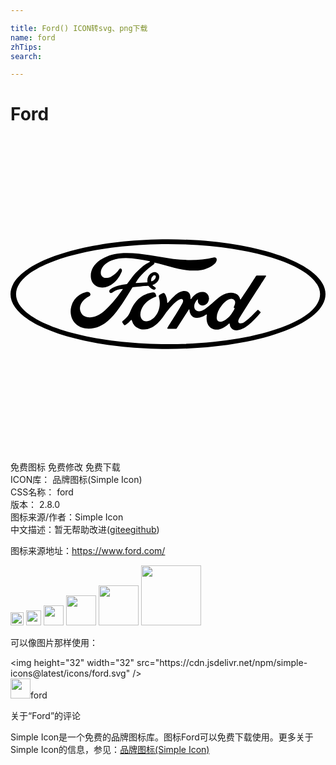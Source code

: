 ```yaml
---

title: Ford() ICON转svg、png下载
name: ford
zhTips: 
search: 

---
```


# Ford  <small style="font-size: 60%;font-weight: 100"></small>

<div id="svg" class="svg-wrap">
<svg role="img" viewBox="0 0 24 24" xmlns="http://www.w3.org/2000/svg"><title>Ford icon</title><path d="M11.996 7.825C5.376 7.825 0 9.696 0 12c0 2.313 5.375 4.175 12.004 4.175C18.634 16.175 24 14.313 24 12c0-2.304-5.367-4.175-12.004-4.175zm.008.362c6.391 0 11.581 1.712 11.581 3.813 0 2.11-5.19 3.813-11.58 3.813C5.604 15.813.423 14.11.423 12c0-2.1 5.181-3.813 11.58-3.813zm-3.14.684c-.17 0-.342.008-.514.022-1.139.097-2.233.741-2.233 1.721 0 .495.353.9.9.883.645-.018 1.174-.539 1.448-1.183.097-.238-.097-.344-.185-.203-.16.256-.398.45-.645.574-.3.141-.626.106-.724-.141-.132-.353.15-.865.804-1.113.944-.344 1.924-.114 2.877.062.009 0 .062.027.018.053-.168.088-.336.168-.6.389-.186.167-.433.38-.618.609-.186.23-.318.432-.495.662-.026.035-.052.035-.052.035-.433.07-.848.124-1.236.388-.08.053-.106.16-.062.23s.141.08.212.026c.238-.185.485-.265.768-.273.008 0 .017 0 .017.008.01 0 .01.01 0 .018-.423.592-.53.724-.847 1.086a9.206 9.206 0 0 1-.503.512c-.724.67-1.5.662-1.783.238-.168-.256-.141-.52-.035-.741.14-.274.405-.468.635-.583.088-.044.115-.15.027-.247-.053-.07-.186-.08-.283-.062a1.515 1.515 0 0 0-1.165 1.624c.07.742.68 1.174 1.377 1.165.547-.008 1.068-.176 1.686-.803.582-.6 1.12-1.483 1.615-2.304.018-.026.027-.044.106-.053.31-.035.777-.079 1.068-.097.062-.008.08-.009.106.027.07.097.194.176.283.23.053.026.07.035.105.035.045 0 .08-.018.097-.045.036-.035.045-.079.027-.105-.018-.036-.22-.15-.23-.195-.008-.026.027-.035.027-.035a.656.656 0 0 0 .406-.327c.097-.185.106-.423-.062-.556-.15-.123-.37-.097-.556.062a.677.677 0 0 0-.212.592c.01.035 0 .053-.044.053-.273.017-.538.026-.83.044-.026 0-.026-.01-.017-.027.335-.582.838-.997 1.394-1.412.036-.027.027-.08.027-.124 1.006.22 1.977.627 3.019.618.423 0 .838-.062 1.235-.282.345-.194.486-.362.495-.547.008-.124-.08-.203-.203-.177-1.05.247-2.057.238-3.107.115-1.198-.147-2.347-.45-3.539-.446zm6.83.384c0 .009.009.009.009.017 0-.008-.009-.017-.009-.017zm-4.72 1.308c.025 0 .048.008.068.025.053.044.027.167-.026.247a.416.416 0 0 1-.256.185c-.018.01-.035 0-.044-.044a.419.419 0 0 1 .132-.362.194.194 0 0 1 .126-.051zm7.818.016c-.044 0-.07.009-.097.053-.07.141-.97 1.483-1.139 1.748-.026.044-.061.035-.07-.01-.018-.158-.15-.335-.362-.414a.913.913 0 0 0-.486-.053c-.29.035-.556.194-.785.37-.353.265-.653.61-1.042.866-.211.14-.503.256-.697.08-.177-.16-.159-.522.115-.804.026-.027.062-.009.053.018a.36.36 0 0 0 .106.344c.114.106.282.115.432.044a.571.571 0 0 0 .3-.433.49.49 0 0 0-.45-.556c-.22-.017-.441.062-.644.239a1.14 1.14 0 0 0-.256.282c-.018.035-.053.035-.053-.009.009-.362-.141-.573-.442-.582-.238-.01-.485.123-.68.273a5.704 5.704 0 0 0-.6.618c-.026.027-.043.027-.052-.026a1.343 1.343 0 0 0-.177-.645c-.044-.061-.124-.088-.194-.044-.035.018-.141.07-.23.133-.044.035-.053.08-.035.14.106.363.088.778-.062 1.122-.132.318-.397.609-.706.706-.203.062-.415.035-.547-.15-.177-.247-.106-.68.159-1.042.238-.317.574-.52.918-.644.044-.018.044-.044.035-.08a1.737 1.737 0 0 0-.062-.167c-.035-.08-.114-.097-.23-.088a1.923 1.923 0 0 0-.688.23c-.573.308-.865.908-.997 1.226-.062.15-.115.247-.177.335-.088.115-.203.221-.414.406-.018.018-.036.053-.018.089a.995.995 0 0 0 .159.212c.035.017.07-.01.088-.018a2.07 2.07 0 0 0 .406-.362c.027-.035.062-.018.08.035a.91.91 0 0 0 .573.618c.53.177 1.077-.08 1.492-.53.265-.282.362-.467.459-.59.168-.213.512-.69.91-.99.15-.114.317-.194.405-.14.07.044.097.15-.018.352-.406.75-1.015 1.625-1.12 1.845-.018.036 0 .062.035.062h.618c.035 0 .044-.018.061-.035.318-.495.61-.962.927-1.448.018-.026.036-.009.036.009a.925.925 0 0 0 .097.37.551.551 0 0 0 .476.265.9.9 0 0 0 .389-.079c.132-.053.238-.115.317-.168.045-.035.053.027.053.027-.07.388.018.856.406 1.041.468.23.98-.097 1.271-.38.027-.026.062-.026.062.036a.509.509 0 0 0 .15.335c.247.248.742.15 1.245-.238.318-.247.653-.6.953-.962.009-.018.018-.035 0-.062-.044-.044-.115-.106-.159-.15-.017-.017-.053-.009-.07 0-.31.291-.592.636-.989.91-.132.097-.353.167-.45.044-.035-.053-.035-.124 0-.212.132-.31 1.995-3.151 2.092-3.32.017-.026 0-.052-.035-.052zm-1.962 1.78c.048 0 .094.01.135.03.23.105.159.37.053.582-.009.018-.009.026-.009.044s.036.044.062.053c.009 0 .018.009 0 .035-.08.168-.15.265-.247.415a1.674 1.674 0 0 1-.318.344c-.185.16-.45.327-.662.212-.097-.053-.141-.185-.132-.291.008-.309.14-.618.388-.927.251-.308.52-.494.73-.496z"/></svg>
</div>
<detail full-name='ford'></detail>

<div class="detail-page">
<p>
<span><span class="badge-success badge">免费图标</span> <span class="badge-success badge">免费修改</span>  <span class="badge-success badge">免费下载</span> </span>
<br/>
<span>
ICON库：
<span class="badge-secondary badge">品牌图标(Simple Icon)</span> 
</span>
<br/>
<span>
CSS名称：
<span class="badge-secondary badge">ford</span> 
</span>

<br/>
<span>
版本：
<span class="badge-secondary badge">2.8.0</span> 
</span>
<br/>
<span>图标来源/作者：<span class="badge-light badge">Simple Icon</span></span> 
<br/>
<span class="zh-detail">中文描述：暂无<span class="help-link"><span>帮助改进</span>(<a href="https://gitee.com/liuwave/icon-helper/edit/master/json/brands/ford.json" target="_blank" rel="noopener noreferrer">gitee</a><a href="https://github.com/liuwave/icon-helper/edit/master/json/brands/ford.json" target="_blank" rel="noopener noreferrer">github</a></span>)</span><br/>
</p>
</div><div class="description description alert alert-light"><p>图标来源地址：<a href="https://www.ford.com/" target="_blank" rel="noopener noreferrer">https://www.ford.com/</a></p></div>
<div class="alert alert-dark">
<img height="21" width="21" src="https://cdn.jsdelivr.net/npm/simple-icons@latest/icons/ford.svg" />
<img height="24" width="24" src="https://cdn.jsdelivr.net/npm/simple-icons@latest/icons/ford.svg" />
<img height="32" width="32" src="https://cdn.jsdelivr.net/npm/simple-icons@latest/icons/ford.svg" />
<img height="48" width="48" src="https://cdn.jsdelivr.net/npm/simple-icons@latest/icons/ford.svg" />
<img height="64" width="64" src="https://cdn.jsdelivr.net/npm/simple-icons@latest/icons/ford.svg" />
<img height="96" width="96" src="https://cdn.jsdelivr.net/npm/simple-icons@latest/icons/ford.svg" />

</div>
<div>
  <p>可以像图片那样使用：    
  </p>
  <div class="alert alert-primary" style="font-size: 14px">
    &lt;img height="32" width="32" src="https://cdn.jsdelivr.net/npm/simple-icons@latest/icons/ford.svg" /&gt;
    <copy-btn content='<img height="32" width="32" src="https://cdn.jsdelivr.net/npm/simple-icons@latest/icons/ford.svg" />'></copy-btn>
  </div>
  <div class="alert alert-secondary">
    <img height="32" width="32" src="https://cdn.jsdelivr.net/npm/simple-icons@latest/icons/ford.svg" />ford
    <copy-btn content="ford" btn-title="复制图标名称"></copy-btn>
  </div>
</div>

<Vssue title="关于“Ford”的评论" >关于“Ford”的评论</Vssue>


<div><p>Simple Icon是一个免费的品牌图标库。图标Ford可以免费下载使用。更多关于  Simple Icon的信息，参见：<a target="_blank" href="https://iconhelper.cn/brands.html">品牌图标(Simple Icon)</a>
</p></div>
